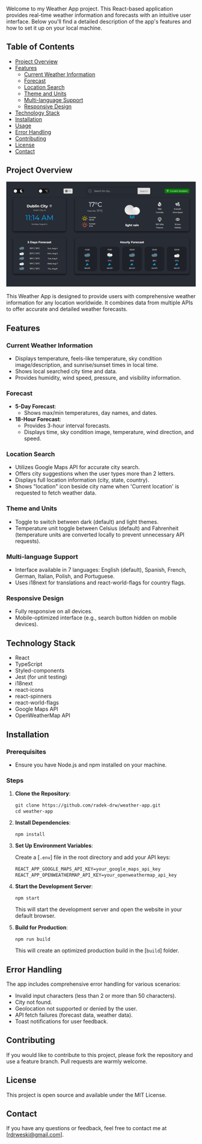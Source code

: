 Welcome to my Weather App project. This React-based application provides real-time weather information and forecasts with an intuitive user interface. Below you'll find a detailed description of the app's features and how to set it up on your local machine.

## Table of Contents

- [Project Overview](#project-overview)
- [Features](#features)
  - [Current Weather Information](#current-weather-information)
  - [Forecast](#forecast)
  - [Location Search](#location-search)
  - [Theme and Units](#theme-and-units)
  - [Multi-language Support](#multi-language-support)
  - [Responsive Design](#responsive-design)
- [Technology Stack](#technology-stack)
- [Installation](#installation)
- [Usage](#usage)
- [Error Handling](#error-handling)
- [Contributing](#contributing)
- [License](#license)
- [Contact](#contact)

## Project Overview

![Weather App Screenshot](page_screenshot.png)

This Weather App is designed to provide users with comprehensive weather information for any location worldwide. It combines data from multiple APIs to offer accurate and detailed weather forecasts.

## Features

### Current Weather Information

- Displays temperature, feels-like temperature, sky condition image/description, and sunrise/sunset times in local time.
- Shows local searched city time and data.
- Provides humidity, wind speed, pressure, and visibility information.

### Forecast

- **5-Day Forecast**:
  - Shows max/min temperatures, day names, and dates.
- **18-Hour Forecast**:
  - Provides 3-hour interval forecasts.
  - Displays time, sky condition image, temperature, wind direction, and speed.

### Location Search

- Utilizes Google Maps API for accurate city search.
- Offers city suggestions when the user types more than 2 letters.
- Displays full location information (city, state, country).
- Shows "location" icon beside city name when 'Current location' is requested to fetch weather data.

### Theme and Units

- Toggle to switch between dark (default) and light themes.
- Temperature unit toggle between Celsius (default) and Fahrenheit (temperature units are converted locally to prevent unnecessary API requests).

### Multi-language Support

- Interface available in 7 languages: English (default), Spanish, French, German, Italian, Polish, and Portuguese.
- Uses i18next for translations and react-world-flags for country flags.

### Responsive Design

- Fully responsive on all devices.
- Mobile-optimized interface (e.g., search button hidden on mobile devices).

## Technology Stack

- React
- TypeScript
- Styled-components
- Jest (for unit testing)
- i18next
- react-icons
- react-spinners
- react-world-flags
- Google Maps API
- OpenWeatherMap API

## Installation

### Prerequisites

- Ensure you have Node.js and npm installed on your machine.

### Steps

1. **Clone the Repository**:

   ```shell
   git clone https://github.com/radek-drw/weather-app.git
   cd weather-app
   ```

2. **Install Dependencies**:

   ```shell
   npm install
   ```

3. **Set Up Environment Variables**:

   Create a [`.env`] file in the root directory and add your API keys:

   ```env
   REACT_APP_GOOGLE_MAPS_API_KEY=your_google_maps_api_key
   REACT_APP_OPENWEATHERMAP_API_KEY=your_openweathermap_api_key
   ```

4. **Start the Development Server**:

   ```shell
   npm start
   ```

   This will start the development server and open the website in your default browser.

5. **Build for Production**:

   ```shell
   npm run build
   ```

   This will create an optimized production build in the [`build`] folder.

## Error Handling

The app includes comprehensive error handling for various scenarios:

- Invalid input characters (less than 2 or more than 50 characters).
- City not found.
- Geolocation not supported or denied by the user.
- API fetch failures (forecast data, weather data).
- Toast notifications for user feedback.

## Contributing

If you would like to contribute to this project, please fork the repository and use a feature branch. Pull requests are warmly welcome.

## License

This project is open source and available under the MIT License.

## Contact

If you have any questions or feedback, feel free to contact me at [rdrweski@gmail.com].
